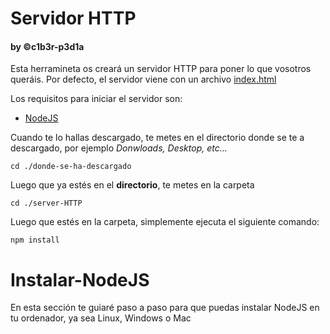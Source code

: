 # Servidor HTTP
#### by  &copy;c1b3r-p3d1a

Esta herramineta os creará un servidor HTTP para poner lo que vosotros queráis.
Por defecto, el servidor viene con un archivo <a href="https://github.com/c1b3r-p3d1a/server-HTTP/blob/main/index.html" target=”_blank”>index.html</a>

Los requisitos para iniciar el servidor son:
  - [NodeJS](#Instalar-NodeJS)

Cuando te lo hallas descargado, te metes en el directorio donde se te a descargado, por ejemplo _Donwloads, Desktop, etc..._

```
cd ./donde-se-ha-descargado
```
Luego que ya estés en el **directorio**, te metes en la carpeta

```
cd ./server-HTTP
```

Luego que estés en la carpeta, simplemente ejecuta el siguiente comando:

```
npm install
```


































# Instalar-NodeJS

En esta sección te guiaré paso a paso para que puedas instalar NodeJS en tu ordenador, ya sea Linux, Windows o Mac

